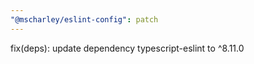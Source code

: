 ```yaml
---
"@mscharley/eslint-config": patch
---
```


fix(deps): update dependency typescript-eslint to ^8.11.0
